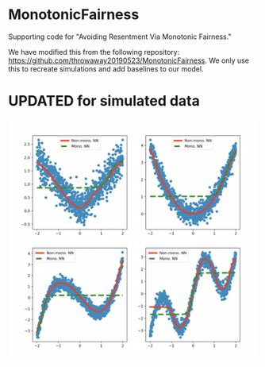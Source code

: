 # MonotonicFairness
Supporting code for "Avoiding Resentment Via Monotonic Fairness." 

We have modified this from the following repository: https://github.com/throwaway20190523/MonotonicFairness. We only use this to recreate simulations and add baselines to our model.

# UPDATED for simulated data

![Simulation](./data/results.png)
